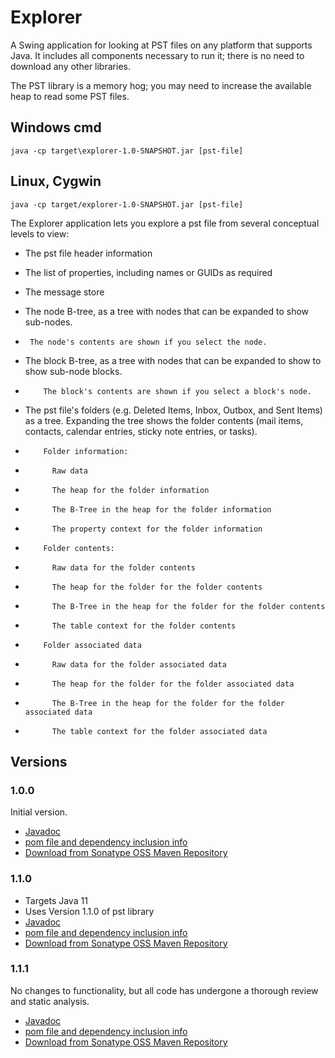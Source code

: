 # Explorer
A Swing application for looking at PST files on any platform that supports Java. It includes all components necessary to run it; there is no need to
download any other libraries.

The PST library is a memory hog; you may need to increase the available heap to read some PST files.

## Windows cmd
    java -cp target\explorer-1.0-SNAPSHOT.jar [pst-file]

## Linux, Cygwin
    java -cp target/explorer-1.0-SNAPSHOT.jar [pst-file]

The Explorer application lets you explore a pst file from several conceptual levels to view:
*   The pst file header information
*   The list of properties, including names or GUIDs as required
*   The message store
*   The node B-tree, as a tree with nodes that can be expanded to show sub-nodes.

  *      The node's contents are shown if you select the node.

*   The block B-tree, as a tree with nodes that can be expanded to show to show sub-node blocks.
  *         The block's contents are shown if you select a block's node.
*   The pst file's folders (e.g. Deleted Items, Inbox, Outbox, and Sent Items) as a tree. Expanding the tree shows the folder contents (mail items, contacts, calendar entries, sticky note entries, or tasks).
  *         Folder information:
*           Raw data

*           The heap for the folder information

*           The B-Tree in the heap for the folder information

*           The property context for the folder information

*         Folder contents:

*           Raw data for the folder contents

*           The heap for the folder for the folder contents

*           The B-Tree in the heap for the folder for the folder contents

*           The table context for the folder contents

*         Folder associated data

*           Raw data for the folder associated data

*           The heap for the folder for the folder associated data

*           The B-Tree in the heap for the folder for the folder associated data

*           The table context for the folder associated data

## Versions
### 1.0.0
Initial version.
*   [Javadoc](https://javadoc.io/doc/io.github.jmcleodfoss/explorer/1.0.0/index.html)
*   [pom file and dependency inclusion info](https://search.maven.org/artifact/io.github.jmcleodfoss/explorer/1.0.0/pom)
*   [Download from Sonatype OSS Maven Repository](https://repo1.maven.org/maven2/io/github/jmcleodfoss/explorer/1.0.0/)

### 1.1.0
*   Targets Java 11
*   Uses Version 1.1.0 of pst library
*   [Javadoc](https://javadoc.io/doc/io.github.jmcleodfoss/explorer/1.1.0/index.html)
*   [pom file and dependency inclusion info](https://search.maven.org/artifact/io.github.jmcleodfoss/explorer/1.1.0/pom)
*   [Download from Sonatype OSS Maven Repository](https://repo1.maven.org/maven2/io/github/jmcleodfoss/explorer/1.1.0/)

### 1.1.1
No changes to functionality, but all code has undergone a thorough review and static analysis.
*   [Javadoc](https://javadoc.io/doc/io.github.jmcleodfoss/explorer/1.1.1/index.html)
*   [pom file and dependency inclusion info](https://search.maven.org/artifact/io.github.jmcleodfoss/explorer/1.1.1/pom)
*   [Download from Sonatype OSS Maven Repository](https://repo1.maven.org/maven2/io/github/jmcleodfoss/explorer/1.1.1/)
